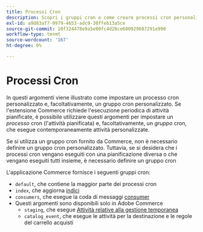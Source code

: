 ```yaml
---
title: Processi Cron
description: Scopri i gruppi cron e come creare processi cron personalizzati in Adobe Commerce. Scopri la configurazione dell’attività pianificata e del gruppo cron.
exl-id: a9d83af7-9979-4653-adc9-30ffeb13a5ce
source-git-commit: 10f324478e9a5e80fc4d28ce680929687291e990
workflow-type: tm+mt
source-wordcount: '167'
ht-degree: 0%

---
```


# Processi Cron

In questi argomenti viene illustrato come impostare un processo cron personalizzato e, facoltativamente, un gruppo cron personalizzato. Se l&#39;estensione Commerce richiede l&#39;esecuzione periodica di attività pianificate, è possibile utilizzare questi argomenti per impostare un _processo_ cron (l&#39;attività pianificata) e, facoltativamente, un _gruppo_ cron, che esegue contemporaneamente attività personalizzate.

Se si utilizza un gruppo cron fornito da Commerce, non è necessario definire un gruppo cron personalizzato. Tuttavia, se si desidera che i processi cron vengano eseguiti con una pianificazione diversa o che vengano eseguiti tutti insieme, è necessario definire un gruppo cron

L&#39;applicazione Commerce fornisce i seguenti gruppi cron:

- `default`, che contiene la maggior parte dei processi cron
- `index`, che aggiorna [indici](../cli/manage-indexers.md)
- `consumers`, che esegue la coda di messaggi [consumer](../cli/start-message-queues.md)
- Questi argomenti sono disponibili solo in Adobe Commerce
   - `staging`, che esegue [Attività relative alla gestione temporanea](https://experienceleague.adobe.com/en/docs/commerce-admin/content-design/staging/content-staging)
   - `catalog_event`, che esegue le attività per la destinazione e le regole del carrello acquisti

